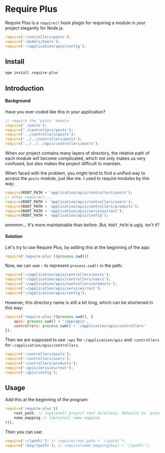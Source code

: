 Require Plus
=============

Require Plus is a `require()` hook plugin for requiring a module in your project elegantly for Node.js.

```js
require(':controllers/posts');
require(':models/Users');
require('~/application/apis/config');
```

Install
--------

```js
npm install require-plus
```

Introduction
-------------

#### Background

Have you ever coded like this in your application?

```js
// require the 'posts' module
require('./posts');
require('./controllers/posts');
require('../controllers/posts');
require('../../controllers/posts');
require('../../../apis/controllers/posts');
```

When our project contains many layers of directory, the relative path of each module will become complicated, which not only makes us very confused, but also makes the project difficult to maintain.

When faced with the problem, you might tend to find a unified way to access the `posts` module, just like me. I used to require modules by this way:

```js
require(ROOT_PATH + 'application/apis/controllers/posts');
// other require()...
require(ROOT_PATH + 'application/apis/controllers/users');
require(ROOT_PATH + 'application/apis/controllers/products');
require(ROOT_PATH + 'application/apis/services/rest');
require(ROOT_PATH + 'application/apis/config');
```

emmmm... It's more maintainable than before. But, `ROOT_PATH` is ugly, isn't it?

#### Solution

Let's try to use Require Plus, by adding this at the beginning of the app:

```js
require('require-plus')(process.cwd())
```

Now, we can use `~` to represent `process.cwd()` in the path:

```js
require('~/application/apis/controllers/posts');
require('~/application/apis/controllers/users');
require('~/application/apis/controllers/products');
require('~/application/apis/services/rest');
require('~/application/apis/config');
```

However, this directory name is still a bit long, which can be shortened in this way:

```js
require('require-plus')(process.cwd(), {
    apis: process.cwd() + '/app/apis',
    controllers: process.cwd() + '/application/apis/controllers'
});
```

Then we are supposed to use `:api` for `~/application/apis` and `:controllers` for `~/application/apis/controllers`.

```js
require(':controllers/posts');
require(':controllers/users');
require(':controllers/products');
require(':apis/services/rest');
require(':apis/config');
```

Usage
------

Add this at the beginning of the program:

```js
require('require-plus')(
    root_path, // [optional] project root directory, defaults to `process.cwd()`
    name_mapping // [optional] name mapping
)();
```

Then you can use:

```js
require('~/(path)'); // require(root_path + '/(path)');
require(':key/(path)'); // require(name_mapping[key] + '/(path)');
```
